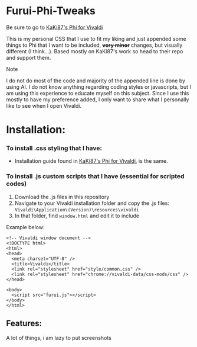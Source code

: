 # Furui-Phi-Tweaks
Be sure to go to [KaKi87's Phi for Vivaldi](https://github.com/KaKi87/phi-for-vivaldi)

This is my personal CSS that I use to fit my liking and just appended some things to Phi that I want to be included, **~~very minor~~** changes, but visually different (I think...). Based mostly on KaKi87's work so head to their repo and support them.

> [!NOTE]
> I do not do most of the code and majority of the appended line is done by using AI. I do not know anything regarding coding styles or javascripts, but I am using this experience to educate myself on this subject. Since I use this mostly to have my preference added, I only want to share what I personally like to see when I open Vivaldi.


# Installation:
### **To install .css styling that I have:**
+ Installation guide found in [KaKi87's Phi for Vivaldi](https://github.com/KaKi87/phi-for-vivaldi), is the same.

### **To install .js custom scripts that I have (essential for scripted codes)**
1. Download the .js files in this repository
2. Navigate to your Vivaldi installation folder and copy the .js files: 
\
``Vivaldi\Application\(Version)\resources\vivaldi``
3. In that folder, find ``window.html`` and edit it to include <script src="filename.js"></script>

Example below:

```
<!-- Vivaldi window document -->
<!DOCTYPE html>
<html>
<head>
  <meta charset="UTF-8" />
  <title>Vivaldi</title>
  <link rel="stylesheet" href="style/common.css" />
  <link rel="stylesheet" href="chrome://vivaldi-data/css-mods/css" />
</head>

<body>
  <script src="furui.js"></script>
</body>
</html>
```

  

## Features:

A lot of things, i am lazy to put screenshots


